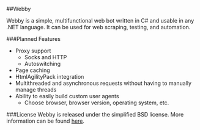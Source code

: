 ##Webby

Webby is a simple, multifunctional web bot written in C# and usable in any .NET language. It can be used for web scraping, testing, and automation.

###Planned Features
- Proxy support
	- Socks and HTTP
	- Autoswitching
- Page caching
- HtmlAgilityPack integration
- Multithreaded and asynchronous requests without having to manually manage threads
- Ability to easily build custom user agents
	- Choose browser, browser version, operating system, etc.

###License
Webby is released under the simplified BSD license. More information can be found  [here](http://en.wikipedia.org/wiki/BSD_licenses).